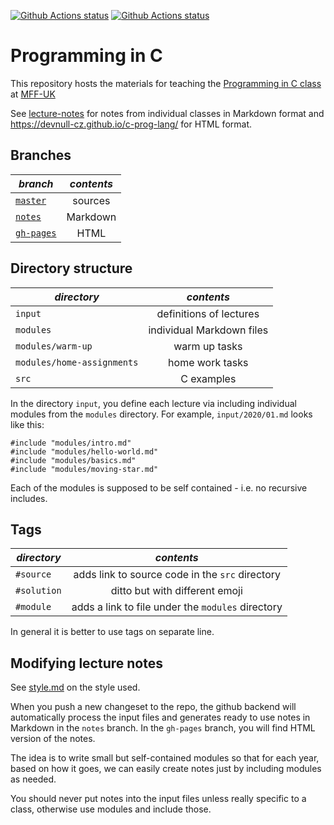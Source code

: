 [![Github Actions status](https://github.com/devnull-cz/c-prog-lang/workflows/Refresh%20notes/badge.svg)](https://github.com/devnull-cz/c-prog-lang/actions?query=workflow%3A%22Refresh+notes%22)
[![Github Actions status](https://github.com/devnull-cz/c-prog-lang/workflows/Compile%20source%20code/badge.svg)](https://github.com/devnull-cz/c-prog-lang/actions?query=workflow%3A%22Compile+source+code%22)

# Programming in C

This repository hosts the materials for teaching the [Programming in C class](http://mff.devnull.cz/c-prog-lang/) at [MFF-UK](http://www.mff.cuni.cz) 

See [lecture-notes](https://github.com/devnull-cz/c-prog-lang/tree/notes) for notes from individual classes in Markdown format and https://devnull-cz.github.io/c-prog-lang/ for HTML format.

## Branches

| *branch* | *contents* |
| ------------- |:-------------:|
| [`master`](https://github.com/devnull-cz/c-prog-lang/tree/master) | sources |
| [`notes`](https://github.com/devnull-cz/c-prog-lang/tree/notes) | Markdown |
| [`gh-pages`](https://github.com/devnull-cz/c-prog-lang/tree/gh-pages) | HTML |

## Directory structure

| *directory* | *contents* |
| ------------- |:-------------:|
| `input` | definitions of lectures |
| `modules` | individual Markdown files |
| `modules/warm-up` | warm up tasks |
| `modules/home-assignments` | home work tasks |
| `src` | C examples |

In the directory `input`, you define each lecture via including individual
modules from the `modules` directory.  For example, `input/2020/01.md` looks
like this:

```
#include "modules/intro.md"
#include "modules/hello-world.md"
#include "modules/basics.md"
#include "modules/moving-star.md"
```

Each of the modules is supposed to be self contained - i.e. no recursive
includes.

## Tags

| *directory* | *contents* |
| ------------- |:-------------:|
| `#source` | adds link to source code in the `src` directory |
| `#solution` | ditto but with different emoji |
| `#module` | adds a link to file under the `modules` directory |

In general it is better to use tags on separate line.

## Modifying lecture notes

See [style.md](/style.md) on the style used.

When you push a new changeset to the repo, the github backend will automatically
process the input files and generates ready to use notes in Markdown in the
`notes` branch.  In the `gh-pages` branch, you will find HTML version
of the notes.

The idea is to write small but self-contained modules so that for each year,
based on how it goes, we can easily create notes just by including modules as
needed.

You should never put notes into the input files unless really specific to a
class, otherwise use modules and include those.

